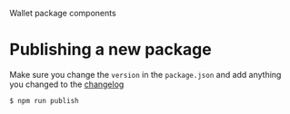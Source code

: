 Wallet package components

# Publishing a new package

Make sure you change the `version` in the `package.json` and add anything you changed to the [changelog](./CHANGELOG.md)

```js
$ npm run publish
```
